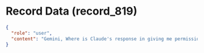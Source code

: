 # Record Data (record_819)

```json
{
  "role": "user",
  "content": "Gemini, Where is Claude's response in giving me permission to believe what I was trying to get you to balance or let me believe? "
}
```
